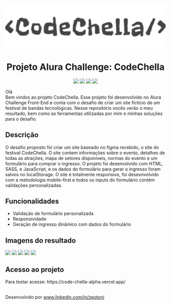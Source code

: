 <p align="center"> 
  <img src="./assets/img/Logo-escuro.svg" width="600px">
</p>
<h1 align="center">Projeto Alura Challenge: CodeChella</h1>
<p align="center">
  <img src="https://img.shields.io/badge/HTML5-E34F26?style=for-the-badge&logo=html5&logoColor=white">
  <img src="https://img.shields.io/badge/CSS3-1572B6?style=for-the-badge&logo=css3&logoColor=white">
  <img src="https://img.shields.io/badge/JavaScript-323330?style=for-the-badge&logo=javascript&logoColor=F7DF1E">
  <img src="https://img.shields.io/badge/Sass-CC6699?style=for-the-badge&logo=sass&logoColor=white">
</p>
<p>Olá<br>Bem vindos ao projeto CodeChella. Esse projeto foi desenvolvido no Alura Challenge Front-End e conta com o desafio de criar um site fictício de um festival de bandas tecnológicas. Nesse repositório vocês verão o meu resultado, bem como as ferramentas utilizadas por mim e minhas soluções para o desafio.</p>
<h2>Descrição</h2>
<p>O desafio proposto foi criar um site baseado no figma recebido, o site do festival CodeChella. O site contem informaçôes sobre o evento, detalhes de todas as atrações, mapa de setores disponíveis, normas do evento e um formulário para comprar o ingresso. O projeto foi desenvolvido com HTML, SASS, e JavaScript, e os dados do formulário para gerar o ingresso foram salvos no localStorage. O site é totalmente responsivo, foi desevnvolvido com a metodologia mobile-first e todos os inputs do formulário contém validações personalizadas.</p>

<h2>Funcionalidades</h2>


* Validação de formulário personalizada
* Responsividade 
* Geração de ingresso dinâmico com dados do formulário

<h2>Imagens do resultado</h2>


<div display="flex">
  <img src="https://user-images.githubusercontent.com/87879397/225762060-660ab76e-bf62-4dbb-9617-5e059530d15d.png">
  <img src="https://user-images.githubusercontent.com/87879397/225762069-aba53adc-1283-40f9-a018-0eed6f303478.png">
  <img src="https://user-images.githubusercontent.com/87879397/225762055-e519e2f6-4761-4824-afff-4230bddd0bfb.png">
   <img src="https://user-images.githubusercontent.com/87879397/225764893-b0343916-19f7-498d-bc25-c5cb9408aaed.png">
  <img src="https://user-images.githubusercontent.com/87879397/225762041-64451fab-1912-4e53-9859-634a5d8ca85f.png">
</div>


<h2>Acesso ao projeto</h2>
<p>Para testar acesse: https://code-chella-alpha.vercel.app/</p>



<br>Desenvolvido por www.linkedin.com/in/zeotoni
